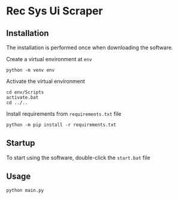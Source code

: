 # Rec Sys Ui Scraper

## Installation
The installation is performed once when downloading the software.

Create a virtual environment at `env`
```
python -m venv env
```
Activate the virtual environment
```
cd env/Scripts
activate.bat
cd ../..
```
Install requirements from `requirements.txt` file

```
python -m pip install -r requirements.txt
```


## Startup
To start using the software, double-click the `start.bat` file

## Usage

```
python main.py
```